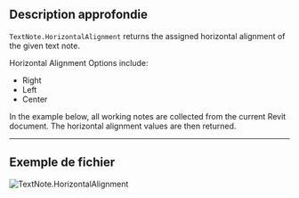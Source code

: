 ## Description approfondie
`TextNote.HorizontalAlignment` returns the assigned horizontal alignment of the given text note.

Horizontal Alignment Options include:
- Right
- Left
- Center

In the example below, all working notes are collected from the current Revit document. The horizontal alignment values are then returned.

___
## Exemple de fichier

![TextNote.HorizontalAlignment](./Revit.Elements.TextNote.HorizontalAlignment_img.jpg)

